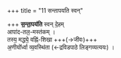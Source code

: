 +++
title = "11 सन्तापयति स्वन्"

+++
**स॒न्ता॒पय॑ति** स्वन् दे॒हम्  
आपा॑द-तल॒-मस्त॑कम् ।  
तस्य॒ मद्ध्ये॒ वह्नि॑-शिखा +++(→जीवः)+++  
अ॒णीयो᳚र्ध्वा व्य॒वस्थि॑ता (←द्रविडपाठे लिङ्गव्यत्ययः) ।